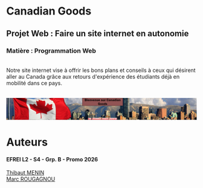 # Canadian Goods

## Projet Web : Faire un site internet en autonomie

### Matière : Programmation Web

\
Notre site internet vise à offrir les bons plans et conseils à ceux qui désirent aller au Canada grâce aux retours d'expérience des étudiants déjà en mobilité dans ce pays.

\
![image](./img/accueil_markdown.png)

# Auteurs

#### EFREI L2 - S4 - Grp. B - Promo 2026

[Thibaut MENIN](https://github.com/Pulsar94)\
[Marc ROUGAGNOU](https://github.com/MarcEfrei)